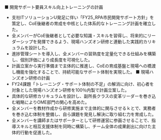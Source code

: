■ 開発サポート要員スキル向上トレーニングの計画
- 支社ITソリューションU発足に伴い「FY25_RPA市民開発サポート方針」を策定し、CoE後継者の育成を中核とした体系的なトレーニング計画を確立した。
- 全メンバーがCoE後継者として必要な知識・スキルを習得し、将来的にリーダーシップを発揮できるよう、現場ハンズオン研修と連動した実践的カリキュラムを設計した。
- 進捗管理シートを導入し、全メンバーの習熟度を定量化できる仕組みを構築し、個別評価により成長度を可視化した。
- 計画立案から実行準備まで主体的に推進し、CoEの育成基盤と現場への橋渡し機能を強化することで、持続可能なサポート体制を実現した。
■ 現場ハンズオン研修の計画
- FY24課題「トレーニング・サポート体制の不足」の解消に向け、初心者を対象とした現場ハンズオン研修を100％内製で計画立案した。
- 具体的な研修カリキュラムを設計し、副所長クラスの変革リーダーを巻き込む戦略によりOME部門の関心を高めた。
- 全メンバーを教材作成から研修実施まで主体的に関与させるｋとで、実務者を巻き込む体制を整備し、自ら課題を発見し解決に取り組む力を育成した。
- 全メンバーを講師またはサポーターとして研修運営に参画させることで、指導スキルと相互支援体制を同時に構築し、チーム全体の成果創出に向けた主体的行動を促進した。